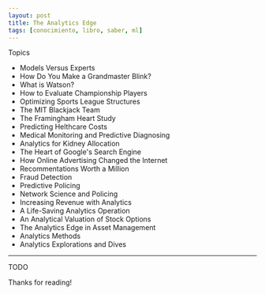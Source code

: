 ```yaml
---
layout: post
title: The Analytics Edge
tags: [conocimiento, libro, saber, ml]
---
```


<!--Resumen-->

Topics 

- Models Versus Experts
- How Do You Make a Grandmaster Blink?
- What is Watson?
- How to Evaluate Championship Players
- Optimizing Sports League Structures
- The MIT Blackjack Team
- The Framingham Heart Study
- Predicting Helthcare Costs
- Medical Monitoring and Predictive Diagnosing
- Analytics for Kidney Allocation
- The Heart of Google's Search Engine
- How Online Advertising Changed the Internet
- Recommentations Worth a Million
- Fraud Detection
- Predictive Policing
- Network Science and Policing
- Increasing Revenue with Analytics
- A Life-Saving Analytics Operation
- An Analytical Valuation of Stock Options
- The Analytics Edge in Asset Management
- Analytics Methods
- Analytics Explorations and Dives

---

<!--more-->
TODO
  
Thanks for reading!